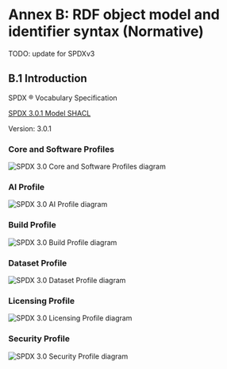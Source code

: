 # Annex B: RDF object model and identifier syntax (Normative)

TODO: update for SPDXv3

## B.1 Introduction <a name="B.1"></a>

SPDX ® Vocabulary Specification

[SPDX 3.0.1 Model SHACL](https://spdx.org/rdf/3.0.1/spdx-model.ttl)

Version: 3.0.1

### Core and Software Profiles

![SPDX 3.0 Core and Software Profiles diagram][fig_Core_Software]

### AI Profile

![SPDX 3.0 AI Profile diagram][fig_AI]

### Build Profile

![SPDX 3.0 Build Profile diagram][fig_Build]

### Dataset Profile

![SPDX 3.0 Dataset Profile diagram][fig_Dataset]

### Licensing Profile

![SPDX 3.0 Licensing Profile diagram][fig_Licensing]

### Security Profile

![SPDX 3.0 Security Profile diagram][fig_Security]

[fig_Core_Software]: ../images/model%20Core+Software.png "SPDX 3.0 Core and Software Profiles diagram"
[fig_Dataset]: ../images/model%20Dataset.png "SPDX 3.0 Dataset Profile diagram"
[fig_AI]: ../images/model%20AI.png "SPDX 3.0 AI Profile diagram"
[fig_Build]: ../images/model%20Build.png "SPDX 3.0 Build Profile diagram"
[fig_Licensing]: ../images/model%20Licensing.png "SPDX 3.0 Licensing Profile diagram"
[fig_Security]: ../images/model%20Security.png "SPDX 3.0 Security Profile diagram"
